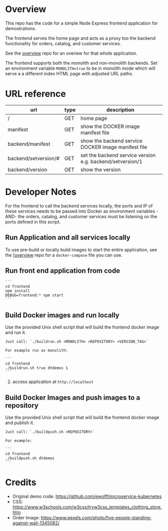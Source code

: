 # Overview

This repo has the code for a simple Node Express frontend application for demostrations.  

The frontend serves the home page and acts as a proxy too the backend functionality for orders, catalog, and customer services.

See the [overview](https://github.com/dt-orders/overview) repo for an overiew for that whole application.

The frontend supports both the monolith and non-monolith backends. Set an environment variable `MONOLITH=true` to be in monolith mode which will serve a a different index HTML page with adjusted URL paths.

# URL reference

| url | type | description |
|-----|------|-------------|
| / | GET | home page|
| manifest | GET | show the DOCKER image manifest file |
| backend/manifest | GET | show the backend service DOCKER image manifest file |
| backend/setversion/# | GET | set the backend service version e.g. backend/setversion/1 |
| backend/version | GET | show the version |

# Developer Notes

For the frontend to call the backend services locally, the ports and IP of these services needs to be passed into Docker as environment variables -AND- the orders, catalog, and customer services must be listening on the ports defined in this script.

## Run Application and all services locally

To use pre-build or locally build images to start the entire application, see the [[overview](https://github.com/dt-orders/overview) repo for a `docker-compose` file you can use.

## Run front end application from code

    ```
    cd frontend
    npm install
    DEBUG=frontend:* npm start
    ```

## Build Docker images and run locally 

Use the provided Unix shell script that will build the frontend docker image and run it. 

    Just call: `./buildrun.sh <MONOLITH> <REPOSITORY> <VERSION_TAG>`

    For example run as monolith:

    ```
    cd frontend
    ./buildrun.sh true dtdemos 1
    ```

2. access application at ```http://localhost```

## Build Docker Images and push images to a repository

Use the provided Unix shell script that will build the frontend docker image and publish it. 

    Just call: `./buildpush.sh <REPOSITORY>`

    For example:

    ```
    cd frontend
    ./buildpush.sh dtdemos
    ```

# Credits

* Original demo code: https://github.com/ewolff/microservice-kubernetes
* CSS: https://www.w3schools.com/w3css/tryw3css_templates_clothing_store.htm
* Order Image: https://www.pexels.com/photo/five-people-standing-against-wall-1345082/
